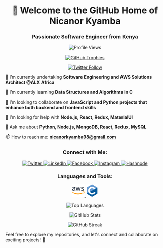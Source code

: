 <h1 align="center">👋 Welcome to the GitHub Home of Nicanor Kyamba</h1>
<h3 align="center">Passionate Software Engineer from Kenya</h3>

<p align="center">
  <img src="https://komarev.com/ghpvc/?username=nicanorkyamba&label=Profile%20views&color=0e75b6&style=flat" alt="Profile Views" />
</p>

<p align="center">
  <a href="https://github.com/ryo-ma/github-profile-trophy">
    <img src="https://github-profile-trophy.vercel.app/?username=nicanorkyamba" alt="GitHub Trophies" />
  </a>
</p>

<p align="center">
  <a href="https://twitter.com/nicanor_kyamba" target="_blank">
    <img src="https://img.shields.io/twitter/follow/nicanor_kyamba?logo=twitter&style=for-the-badge" alt="Twitter Follow" />
  </a>
</p>

🔭 I’m currently undertaking **Software Engineering and AWS Solutions Architect @ALX Africa**

🌱 I’m currently learning **Data Structures and Algorithms in C**

👯 I’m looking to collaborate on **JavaScript and Python projects that enhance both backend and frontend skills**

🤝 I’m looking for help with **Node.js, React, Redux, MaterialUI**

💬 Ask me about **Python, Node.js, MongoDB, React, Redux, MySQL**

📫 How to reach me: **nicanorkyamba98@gmail.com**

<h3 align="center">Connect with Me:</h3>
<p align="center">
  <a href="https://twitter.com/nicanor_kyamba" target="_blank">
    <img src="https://raw.githubusercontent.com/rahuldkjain/github-profile-readme-generator/master/src/images/icons/Social/twitter.svg" alt="Twitter" height="30" width="40" />
  </a>
  <a href="https://linkedin.com/in/nicanor-kyamba" target="_blank">
    <img src="https://raw.githubusercontent.com/rahuldkjain/github-profile-readme-generator/master/src/images/icons/Social/linkedin-alt.svg" alt="LinkedIn" height="30" width="40" />
  </a>
  <a href="https://facebook.com/nicanor.kyamba" target="_blank">
    <img src="https://raw.githubusercontent.com/rahuldkjain/github-profile-readme-generator/master/src/images/icons/Social/facebook.svg" alt="Facebook" height="30" width="40" />
  </a>
  <a href="https://instagram.com/nicanor.kyamba" target="_blank">
    <img src="https://raw.githubusercontent.com/rahuldkjain/github-profile-readme-generator/master/src/images/icons/Social/instagram.svg" alt="Instagram" height="30" width="40" />
  </a>
  <a href="https://hashnode.com/@nicanorkyamba" target="_blank">
    <img src="https://raw.githubusercontent.com/rahuldkjain/github-profile-readme-generator/master/src/images/icons/Social/hashnode.svg" alt="Hashnode" height="30" width="40" />
  </a>
</p>

<h3 align="center">Languages and Tools:</h3>
<p align="center">
  <a href="https://aws.amazon.com" target="_blank" rel="noreferrer">
    <img src="https://raw.githubusercontent.com/devicons/devicon/master/icons/amazonwebservices/amazonwebservices-original-wordmark.svg" alt="AWS" width="40" height="40"/>
  </a>
  <a href="https://www.cprogramming.com/" target="_blank" rel="noreferrer">
    <img src="https://raw.githubusercontent.com/devicons/devicon/master/icons/c/c-original.svg" alt="C" width="40" height="40"/>
  </a>
  <!-- Add more icons here for your languages and tools -->
</p>

<p align="center">
  <img src="https://github-readme-stats.vercel.app/api/top-langs?username=nicanorkyamba&show_icons=true&locale=en&layout=compact" alt="Top Languages" />
</p>

<p align="center">
  <img src="https://github-readme-stats.vercel.app/api?username=nicanorkyamba&show_icons=true&locale=en" alt="GitHub Stats" />
</p>

<p align="center">
  <img src="https://github-readme-streak-stats.herokuapp.com/?user=nicanorkyamba&" alt="GitHub Streak" />
</p>

Feel free to explore my repositories, and let's connect and collaborate on exciting projects! 🚀
